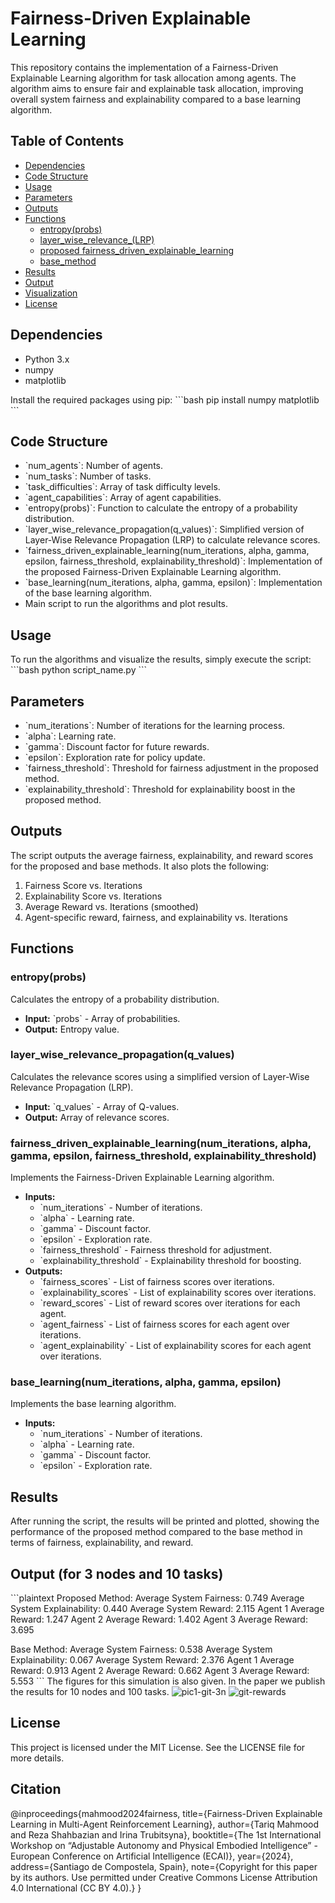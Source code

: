 
# Fairness-Driven Explainable Learning

This repository contains the implementation of a Fairness-Driven Explainable Learning algorithm for task allocation among agents. The algorithm aims to ensure fair and explainable task allocation, improving overall system fairness and explainability compared to a base learning algorithm.

## Table of Contents
- [Dependencies](#dependencies)
- [Code Structure](#code-structure)
- [Usage](#usage)
- [Parameters](#parameters)
- [Outputs](#outputs)
- [Functions](#functions)
  - [entropy(probs)](#entropyprobs)
  - [layer_wise_relevance_(LRP)](#layer_wise_relevance_propagationq_values)
  - [proposed fairness_driven_explainable_learning](#fairness_driven_explainable_learningnum_iterations-alpha-gamma-epsilon-fairness_threshold-explainability_threshold)
  - [base_method](#base_learningnum_iterations-alpha-gamma-epsilon)
- [Results](#results)
- [Output](#example-output)
- [Visualization](#visualization)
- [License](#license)

## Dependencies

- Python 3.x
- numpy
- matplotlib

Install the required packages using pip:
\`\`\`bash
pip install numpy matplotlib
\`\`\`

## Code Structure

- \`num_agents\`: Number of agents.
- \`num_tasks\`: Number of tasks.
- \`task_difficulties\`: Array of task difficulty levels.
- \`agent_capabilities\`: Array of agent capabilities.
- \`entropy(probs)\`: Function to calculate the entropy of a probability distribution.
- \`layer_wise_relevance_propagation(q_values)\`: Simplified version of Layer-Wise Relevance Propagation (LRP) to calculate relevance scores.
- \`fairness_driven_explainable_learning(num_iterations, alpha, gamma, epsilon, fairness_threshold, explainability_threshold)\`: Implementation of the proposed Fairness-Driven Explainable Learning algorithm.
- \`base_learning(num_iterations, alpha, gamma, epsilon)\`: Implementation of the base learning algorithm.
- Main script to run the algorithms and plot results.

## Usage

To run the algorithms and visualize the results, simply execute the script:
\`\`\`bash
python script_name.py
\`\`\`

## Parameters

- \`num_iterations\`: Number of iterations for the learning process.
- \`alpha\`: Learning rate.
- \`gamma\`: Discount factor for future rewards.
- \`epsilon\`: Exploration rate for policy update.
- \`fairness_threshold\`: Threshold for fairness adjustment in the proposed method.
- \`explainability_threshold\`: Threshold for explainability boost in the proposed method.

## Outputs

The script outputs the average fairness, explainability, and reward scores for the proposed and base methods. It also plots the following:
1. Fairness Score vs. Iterations
2. Explainability Score vs. Iterations
3. Average Reward vs. Iterations (smoothed)
4. Agent-specific reward, fairness, and explainability vs. Iterations

## Functions

### entropy(probs)

Calculates the entropy of a probability distribution.

- **Input:** \`probs\` - Array of probabilities.
- **Output:** Entropy value.

### layer_wise_relevance_propagation(q_values)

Calculates the relevance scores using a simplified version of Layer-Wise Relevance Propagation (LRP).

- **Input:** \`q_values\` - Array of Q-values.
- **Output:** Array of relevance scores.

### fairness_driven_explainable_learning(num_iterations, alpha, gamma, epsilon, fairness_threshold, explainability_threshold)

Implements the Fairness-Driven Explainable Learning algorithm.

- **Inputs:**
  - \`num_iterations\` - Number of iterations.
  - \`alpha\` - Learning rate.
  - \`gamma\` - Discount factor.
  - \`epsilon\` - Exploration rate.
  - \`fairness_threshold\` - Fairness threshold for adjustment.
  - \`explainability_threshold\` - Explainability threshold for boosting.
- **Outputs:**
  - \`fairness_scores\` - List of fairness scores over iterations.
  - \`explainability_scores\` - List of explainability scores over iterations.
  - \`reward_scores\` - List of reward scores over iterations for each agent.
  - \`agent_fairness\` - List of fairness scores for each agent over iterations.
  - \`agent_explainability\` - List of explainability scores for each agent over iterations.

### base_learning(num_iterations, alpha, gamma, epsilon)

Implements the base learning algorithm.

- **Inputs:**
  - \`num_iterations\` - Number of iterations.
  - \`alpha\` - Learning rate.
  - \`gamma\` - Discount factor.
  - \`epsilon\` - Exploration rate.

## Results

After running the script, the results will be printed and plotted, showing the performance of the proposed method compared to the base method in terms of fairness, explainability, and reward.

##  Output (for 3 nodes and 10 tasks)
\`\`\`plaintext
Proposed Method:
Average System Fairness: 0.749
Average System Explainability: 0.440
Average System Reward: 2.115
Agent 1 Average Reward: 1.247
Agent 2 Average Reward: 1.402
Agent 3 Average Reward: 3.695

Base Method:
Average System Fairness: 0.538
Average System Explainability: 0.067
Average System Reward: 2.376
Agent 1 Average Reward: 0.913
Agent 2 Average Reward: 0.662
Agent 3 Average Reward: 5.553
\`\`\`
The figures for this simulation is also given. In the paper we publish the results for 10 nodes and 100 tasks. 
![pic1-git-3n](https://github.com/user-attachments/assets/24a0bbf6-8961-4f02-b77e-058bb500422d)
![git-rewards](https://github.com/user-attachments/assets/3b029204-1d35-4c67-a91b-6a4fadbddd63)

## License

This project is licensed under the MIT License. See the LICENSE file for more details.

## Citation
@inproceedings{mahmood2024fairness,
  title={Fairness-Driven Explainable Learning in Multi-Agent Reinforcement Learning},
  author={Tariq Mahmood and Reza Shahbazian and Irina Trubitsyna},
  booktitle={The 1st International Workshop on “Adjustable Autonomy and Physical Embodied Intelligence” - European Conference on Artificial Intelligence (ECAI)},
  year={2024},
  address={Santiago de Compostela, Spain},
  note={Copyright for this paper by its authors. Use permitted under Creative Commons License Attribution 4.0 International (CC BY 4.0).}
}

